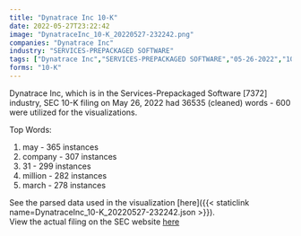 ```yaml
---
title: "Dynatrace Inc 10-K"
date: 2022-05-27T23:22:42
image: "DynatraceInc_10-K_20220527-232242.png"
companies: "Dynatrace Inc"
industry: "SERVICES-PREPACKAGED SOFTWARE"
tags: ["Dynatrace Inc","SERVICES-PREPACKAGED SOFTWARE","05-26-2022","10-K"]
forms: "10-K"
---
```

Dynatrace Inc, which is in the Services-Prepackaged Software [7372] industry, SEC 10-K filing on May 26, 2022 had 36535 (cleaned) words - 600 were utilized for the visualizations.

Top Words:
1. may - 365 instances
2. company - 307 instances
3. 31 - 299 instances
4. million - 282 instances
5. march - 278 instances


See the parsed data used in the visualization [here]({{< staticlink name=DynatraceInc_10-K_20220527-232242.json >}}).  
View the actual filing on the SEC website [here](https://www.sec.gov/Archives/edgar/data/1773383/0001773383-22-000053.txt)